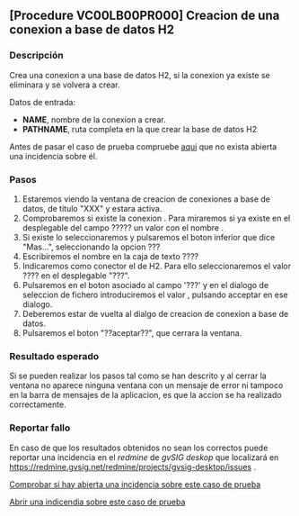 
## [Procedure VC00LB00PR000] Creacion de una conexion a base de datos H2

### Descripción

Crea una conexion a una base de datos H2, si la conexion ya existe se eliminara y se volvera a crear.

Datos de entrada:
* **NAME**, nombre de la conexion a crear.
* **PATHNAME**, ruta completa en la que crear la base de datos H2

Antes de pasar el caso de prueba compruebe [aquí](https://redmine.gvsig.net/redmine/projects/gvsig-desktop/issues?utf8=%E2%9C%93&set_filter=1&f%5B%5D=status_id&op%5Bstatus_id%5D=o&f%5B%5D=subject&op%5Bsubject%5D=%7E&v%5Bsubject%5D%5B%5D=VC00LB00PR000&f%5B%5D=&c%5B%5D=tracker&c%5B%5D=status&c%5B%5D=priority&c%5B%5D=subject&c%5B%5D=assigned_to&c%5B%5D=updated_on&group_by=)
 que no exista abierta una incidencia sobre él.

### Pasos

1. Estaremos viendo la ventana de creacion de conexiones a base de datos, de titulo "XXX" y estara activa.
2. Comprobaremos si existe la conexion <NAME>. Para miraremos si ya existe en el desplegable 
   del campo ????? un valor con el nombre <NAME>.
3. Si existe lo seleccionaremos y pulsaremos el boton inferior que dice "Mas...", seleccionando la
   opcion ???
4. Escribiremos el nombre <NAME> en la caja de texto ????
5. Indicaremos como conector el de H2. Para ello seleccionaremos el valor ???? en el desplegable "???".
6. Pulsaremos en el boton asociado al campo '???' y en el dialogo de seleccion de fichero introduciremos 
   el valor <PATHNAME>, pulsando acceptar en ese dialogo.
7. Deberemos estar de vuelta al dialgo de creacion de conexion a base de datos.
8. Pulsaremos el boton "??aceptar??", que cerrara la ventana.
   

### Resultado esperado

Si se pueden realizar los pasos tal como se han descrito y al cerrar la ventana no aparece ninguna ventana con 
un mensaje de error ni tampoco en la barra de mensajes de la aplicacion, es que la accion se ha realizado correctamente.

### Reportar fallo

En caso de que los resultados obtenidos no sean los correctos puede reportar
una incidencia en el *redmine* de *gvSIG deskop* que localizará en 
https://redmine.gvsig.net/redmine/projects/gvsig-desktop/issues .

[Comprobar si hay abierta una incidencia sobre este caso de prueba](https://redmine.gvsig.net/redmine/projects/gvsig-desktop/issues?utf8=%E2%9C%93&set_filter=1&f%5B%5D=status_id&op%5Bstatus_id%5D=o&f%5B%5D=subject&op%5Bsubject%5D=%7E&v%5Bsubject%5D%5B%5D=VC00LB00PR000&f%5B%5D=&c%5B%5D=tracker&c%5B%5D=status&c%5B%5D=priority&c%5B%5D=subject&c%5B%5D=assigned_to&c%5B%5D=updated_on&group_by=)

[Abrir una indicendia sobre este caso de prueba](https://redmine.gvsig.net/redmine/projects/gvsig-desktop/issues/new?issue[subject]=VC00LB00PR000+Creacion+de+una+conexion+a+base+de+datos+H2)



